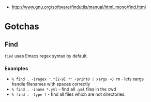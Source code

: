 - http://www.gnu.org/software/findutils/manual/html_mono/find.html

# Gotchas

## Find
`find` uses Emacs regex syntax by default.

### Examples
- `% find . -iregex '.*[2-9].*' -print0 | xargs -0 rm` - lets xargs handle filenames with spaces correctly
- `% find . -iname *.yml` - find all `.yml` files in the cwd
- `% find . -type f` - find all files which are not directories.


